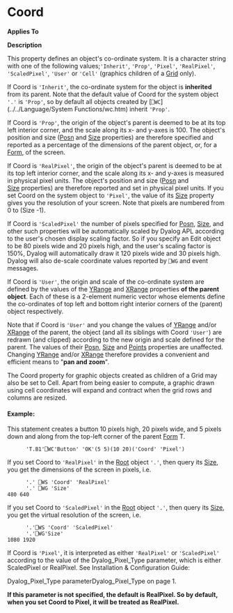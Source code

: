 




<h1 class="heading"><span class="name">Coord</span></h1>

**Applies To**


**Description**


This property defines an object's co-ordinate system. It is a character
string with one of the following values;`'Inherit'`,
`'Prop'`, `'Pixel'`,
`'RealPixel'`, `'ScaledPixel'`, `'User'` or `'Cell'` (graphics children of a [Grid](./grid.md) only).



If Coord is `'Inherit'`, the co-ordinate
system for the object is **inherited** from its parent. Note that the default
value of Coord for the system object `'.'` is `'Prop'`, so by default all objects
created by [`⎕WC`](../../Language/System Functions/wc.htm) inherit `'Prop'`.


If Coord is `'Prop'`, the origin of the
object's parent is deemed to be at its top left interior corner, and the scale
along its x- and y-axes is 100. The object's position and size ([Posn](./posn.md) and [Size](./size.md) properties) are therefore specified
and reported as a percentage of the dimensions of the parent object, or, for a [Form](./form.md),
of the screen.


If Coord is `'RealPixel'`, the origin of the
object's parent is deemed to be at its top left interior corner, and the scale
along its x- and y-axes is measured in physical pixel units. The object's position
and size ([Posn](Posn.htm) and [Size](Size.htm) properties) are therefore reported and set in physical pixel units. If you set
Coord on the system object to `'Pixel'`, the
value of its [Size](Size.htm) property gives you the
resolution of your screen. Note that pixels are numbered from 0
to (Size -1).


If Coord is `'ScaledPixel'`  the number of pixels specified for [Posn](Posn.htm), [Size](Size.htm),  and other such properties will be automatically scaled by Dyalog APL according to the user's chosen display scaling factor. So if you specify an Edit object to be 80 pixels wide and 20 pixels high, and the user's scaling factor is 150%, Dyalog will automatically draw it 120 pixels wide and 30 pixels high. Dyalog will also de-scale coordinate values reported by `⎕WG` and  event messages.


If Coord is `'User'`, the origin and
scale of the co-ordinate system are defined by the values of the [YRange](YRange.htm) and [XRange](XRange.htm) properties **of the parent
object**. Each of these is a 2-element numeric vector whose elements define
the co-ordinates of top left and bottom right interior corners of the (parent)
object respectively.


Note that if Coord is `'User'` and you
change the values of [YRange](YRange.htm) and/or [XRange](XRange.htm) of the parent, the object (and all its siblings with Coord `'User'`)
are redrawn (and clipped) according to the new origin and scale defined for the
parent. The values of their [Posn](Posn.htm), [Size](Size.htm) and [Points](Points.htm) properties are unaffected.
Changing [YRange](Range.htm) and/or [XRange](Range.htm) therefore provides a convenient and efficient means to "**pan and zoom**".


The Coord property for graphic objects created as  children of a Grid may
also be set to Cell. Apart from being easier to compute, a graphic drawn using
cell coordinates will expand and contract when the grid rows and columns are
resized.


#### Example:


This statement creates a button 10 pixels high, 20 pixels wide, and 5 pixels
down and along from the top-left corner of the parent [Form](./form.md) T.
```apl
      'T.B1'⎕WC'Button' 'OK'(5 5)(10 20)('Coord' 'Pixel')
```




If you set Coord to `'RealPixel'` in the [Root](./root.md) object `'.'`, then query its [Size](Size.htm),
you get the dimensions of the screen in pixels, i.e.
```apl
      '.' ⎕WS 'Coord' 'RealPixel'
      '.' ⎕WG 'Size'
480 640
```




If you set Coord to `'ScaledPixel'` in the [Root](./root.md) object `'.'`, then query its [Size](Size.htm),
you get the virtual resolution of the screen, i.e.
```apl
      '.'⎕WS 'Coord' 'ScaledPixel'
      '.'⎕WG'Size'
1080 1920

```



If Coord is `'Pixel'`, it is interpreted as either `'RealPixel'` or `'ScaledPixel'` according to the value of the Dyalog_Pixel_Type parameter, which is either ScaledPixel or RealPixel. See 
Installation & Configuration Guide: 

Dyalog_Pixel_Type parameterDyalog_Pixel_Type on page 1.


**If this parameter is not specified, the default is RealPixel. So by default, when you set Coord to Pixel, it will be treated as RealPixel.**


